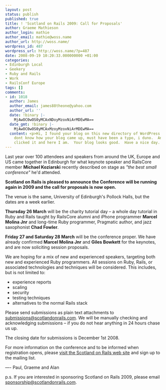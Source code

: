 ```yaml
---
layout: post
status: publish
published: true
title: ! 'Scotland on Rails 2009: Call for Proposals'
author: Graeme Mathieson
author_login: mathie
author_email: mathie@woss.name
author_url: http://woss.name/
wordpress_id: 487
wordpress_url: http://woss.name/?p=487
date: 2008-09-19 10:20:33.000000000 +01:00
categories:
- Edinburgh Local
- Geekery
- Ruby and Rails
- Work
- RailsConf Europe
tags: []
comments:
- id: 1018
  author: James
  author_email: james88theone@yahoo.com
  author_url: ''
  date: !binary |-
    MjAwOC0wOS0yMCAxNDoyMzoxNiArMDEwMA==
  date_gmt: !binary |-
    MjAwOC0wOS0yMCAxMzoyMzoxNiArMDEwMA==
  content: <p>Hi, I found your blog on this new directory of WordPress Blogs at blackhatbootcamp.com/listofwordpressblogs.  I
    dont know how your blog came up, must have been a typo, i duno.  Anyways, I just
    clicked it and here I am.  Your blog looks good.  Have a nice day.  James.</p>
---
```

Last year over 100 attendees and speakers from around the UK, Europe and US came together in Edinburgh for what keynote speaker and RailsCore member **Michael Koziarski** recently described on stage as *"the best small conference"* he'd attended.

**Scotland on Rails is pleased to announce the Conference will be running again in 2009 and the call for proposals is now open.**

The venue is the same, University of Edinburgh's Pollock Halls, but the dates are a week earlier.

**Thursday 26 March** will be the charity tutorial day – a whole day tutorial in Ruby and Rails taught by RailsCore alumni and iPhone programmer **Marcel Molina Jnr** and long-time Ruby programmer, Pragmatic author, and jazz saxophonist **Chad Fowler**.

**Friday 27 and Saturday 28 March** will be the conference proper. We have already confirmed **Marcel Molina Jnr** and **Giles Bowkett** for the keynotes, and are now soliciting session proposals.

We are hoping for a mix of new and experienced speakers, targeting both new and experienced Ruby programmers. All sessions on Ruby, Rails, or associated technologies and techniques will be considered. This includes, but is not limited to:

* experience reports
* scaling
* security
* testing techniques
* alternatives to the normal Rails stack

Please send submissions as plain text attachments to <submissions@scotlandonrails.com>. We will be manually checking and acknowledging submissions – if you do not hear anything in 24 hours chase us up.

The closing date for submissions is December 1st 2008.

For more information on the conference and to be informed when registration opens, please [visit the Scotland on Rails web site](http://www.scotlandonrails.com/) and sign up to the mailing list.

—- Paul, Graeme and Alan

p.s. If you are interested in sponsoring Scotland on Rails 2009, please email <sponsorship@scotlandonrails.com>.
